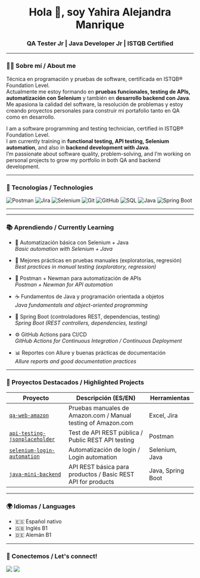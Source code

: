 <h1 align="center">Hola 👋, soy Yahira Alejandra Manrique</h1>
<h3 align="center">QA Tester Jr | Java Developer Jr | ISTQB Certified</h3>

---

### 🧑‍💻 Sobre mí / About me

Técnica en programación y pruebas de software, certificada en ISTQB® Foundation Level.  
Actualmente me estoy formando en **pruebas funcionales, testing de APIs, automatización con Selenium** y también en **desarrollo backend con Java**.  
Me apasiona la calidad del software, la resolución de problemas y estoy creando proyectos personales para construir mi portafolio tanto en QA como en desarrollo.

I am a software programming and testing technician, certified in ISTQB® Foundation Level.  
I am currently training in **functional testing, API testing, Selenium automation**, and also in **backend development with Java**.  
I’m passionate about software quality, problem-solving, and I’m working on personal projects to grow my portfolio in both QA and backend development.

---

### 🚀 Tecnologías / Technologies

<p align="left">
  <!-- QA Tools -->
  <img src="https://img.shields.io/badge/Postman-FF6C37?style=for-the-badge&logo=postman&logoColor=white" alt="Postman"/>
  <img src="https://img.shields.io/badge/Jira-0052CC?style=for-the-badge&logo=jira&logoColor=white" alt="Jira"/>
  <img src="https://img.shields.io/badge/Selenium-43B02A?style=for-the-badge&logo=selenium&logoColor=white" alt="Selenium"/>

  <!-- Dev Tools -->
  <img src="https://img.shields.io/badge/Git-F05032?style=for-the-badge&logo=git&logoColor=white" alt="Git"/>
  <img src="https://img.shields.io/badge/GitHub-181717?style=for-the-badge&logo=github&logoColor=white" alt="GitHub"/>
  <img src="https://img.shields.io/badge/SQL-4479A1?style=for-the-badge&logo=postgresql&logoColor=white" alt="SQL"/>

  <!-- Programming Languages -->
  <img src="https://img.shields.io/badge/Java-ED8B00?style=for-the-badge&logo=openjdk&logoColor=white" alt="Java"/>
  <img src="https://img.shields.io/badge/Spring_Boot-6DB33F?style=for-the-badge&logo=spring-boot&logoColor=white" alt="Spring Boot"/>
</p>

---

---

### 📚 Aprendiendo / Currently Learning

- 🧪 Automatización básica con Selenium + Java  
  *Basic automation with Selenium + Java*

- 🧼 Mejores prácticas en pruebas manuales (exploratorias, regresión)  
  *Best practices in manual testing (exploratory, regression)*

- 🔧 Postman + Newman para automatización de APIs  
  *Postman + Newman for API automation*

- ☕ Fundamentos de Java y programación orientada a objetos  
  *Java fundamentals and object-oriented programming*

- 🌱 Spring Boot (controladores REST, dependencias, testing)  
  *Spring Boot (REST controllers, dependencies, testing)*

- ⚙️ GitHub Actions para CI/CD  
  *GitHub Actions for Continuous Integration / Continuous Deployment*

- 📊 Reportes con Allure y buenas prácticas de documentación  
  *Allure reports and good documentation practices*

---

### 📌 Proyectos Destacados / Highlighted Projects

| Proyecto | Descripción (ES/EN) | Herramientas |
|----------|----------------------|---------------|
| [`qa-web-amazon`](https://github.com/YOUR_USERNAME/qa-web-amazon) | Pruebas manuales de Amazon.com / Manual testing of Amazon.com | Excel, Jira |
| [`api-testing-jsonplaceholder`](https://github.com/YOUR_USERNAME/api-testing-jsonplaceholder) | Test de API REST pública / Public REST API testing | Postman |
| [`selenium-login-automation`](https://github.com/YOUR_USERNAME/selenium-login-automation) | Automatización de login / Login automation | Selenium, Java |
| [`java-mini-backend`](https://github.com/YOUR_USERNAME/java-mini-backend) | API REST básica para productos / Basic REST API for products | Java, Spring Boot |

---

### 🌍 Idiomas / Languages

- 🇪🇸 Español nativo
- 🇬🇧 Inglés B1
- 🇩🇪 Alemán B1

---

### 🤝 Conectemos / Let's connect!

<p align="left">
  <a href="mailto:alejandramanriq@gmail.com"><img src="https://img.shields.io/badge/Gmail-D14836?style=for-the-badge&logo=gmail&logoColor=white"/></a>
  <a href="https://www.linkedin.com/in/alejandra-manrique-castaño"><img src="https://img.shields.io/badge/LinkedIn-0A66C2?style=for-the-badge&logo=linkedin&logoColor=white"/></a>
</p>

